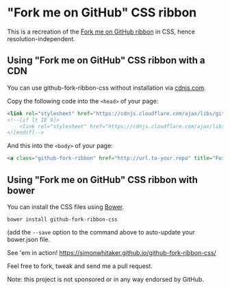 # "Fork me on GitHub" CSS ribbon

This is a recreation of the [Fork me on GitHub ribbon](https://github.com/blog/273-github-ribbons)
in CSS, hence resolution-independent.

## Using "Fork me on GitHub" CSS ribbon with a CDN

You can use github-fork-ribbon-css without installation via [cdnjs.com](https://cdnjs.com/libraries/github-fork-ribbon-css).

Copy the following code into the `<head>` of your page:


```html
<link rel="stylesheet" href="https://cdnjs.cloudflare.com/ajax/libs/github-fork-ribbon-css/0.2.0/gh-fork-ribbon.min.css" />
<!--[if lt IE 9]>
    <link rel="stylesheet" href="https://cdnjs.cloudflare.com/ajax/libs/github-fork-ribbon-css/0.2.0/gh-fork-ribbon.ie.min.css" />
<![endif]-->
```

And this into the `<body>` of your page:

```html
<a class="github-fork-ribbon" href="http://url.to-your.repo" title="Fork me on GitHub">Fork me on GitHub</a>
```

## Using "Fork me on GitHub" CSS ribbon with bower

You can install the CSS files using [Bower](https://github.com/bower/bower).
```
bower install github-fork-ribbon-css
```
(add the ```--save``` option to the command above to auto-update your bower.json file.


See 'em in action! <https://simonwhitaker.github.io/github-fork-ribbon-css/>

Feel free to fork, tweak and send me a pull request.

Note: this project is not sponsored or in any way endorsed by GitHub.
